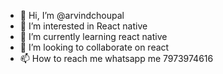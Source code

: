 - 👋 Hi, I’m @arvindchoupal
- 👀 I’m interested in React native
- 🌱 I’m currently learning react native
- 💞️ I’m looking to collaborate on react
- 📫 How to reach me whatsapp me 7973974616

<!---
arvindchoupal/arvindchoupal is a ✨ special ✨ repository because its `README.md` (this file) appears on your GitHub profile.
You can click the Preview link to take a look at your changes.
--->
